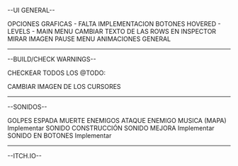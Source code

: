 --UI GENERAL--

OPCIONES GRAFICAS - FALTA IMPLEMENTACION
BOTONES HOVERED - LEVELS - MAIN MENU
CAMBIAR TEXTO DE LAS ROWS EN INSPECTOR
MIRAR IMAGEN PAUSE MENU
ANIMACIONES GENERAL

-------------------------------------------------------------------------------------------------
--BUILD/CHECK WARNINGS--

CHECKEAR TODOS LOS @TODO:

CAMBIAR IMAGEN DE LOS CURSORES

--------------------------------------------------------------------------------------------------
--SONIDOS--

GOLPES ESPADA
MUERTE ENEMIGOS
ATAQUE ENEMIGO
MUSICA (MAPA) Implementar
SONIDO CONSTRUCCIÓN
SONIDO MEJORA Implementar
SONIDO EN BOTONES Implementar

---------------------------------------------------------------------------------------------------
--ITCH.IO--

